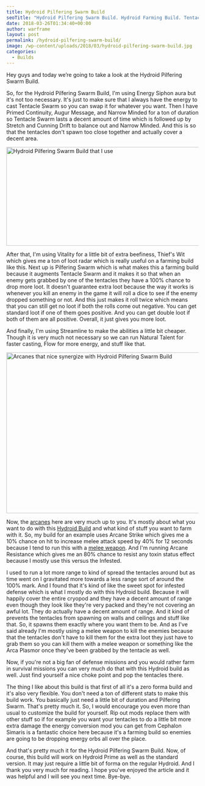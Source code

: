 ```yaml
---
title: Hydroid Pilfering Swarm Build
seoTitle: "Hydroid Pilfering Swarm Build. Hydroid Farming Build. Tentacle build"
date: 2018-03-26T01:34:40+00:00
author: warframe
layout: post
permalink: /hydroid-pilfering-swarm-build/
image: /wp-content/uploads/2018/03/hydroid-pilfering-swarm-build.jpg
categories:
  - Builds
---
```

<span>Hey guys and today we’re going to take a look at the Hydroid Pilfering Swarm Build.</span><!--more-->

So, for the Hydroid Pilfering Swarm Build, I'm using Energy Siphon aura but it's not too necessary. It's just to make sure that I always have the energy to cast Tentacle Swarm so you can swap it for whatever you want. Then I have Primed Continuity, Augur Message, and Narrow Minded for a ton of duration so Tentacle Swarm lasts a decent amount of time which is followed up by Stretch and Cunning Drift to balance out and Narrow Minded. And this is so that the tentacles don't spawn too close together and actually cover a decent area.

<img src="https://warframeblog.com/wp-content/uploads/2018/03/hydroid-pilfering-swarm-build-1024x353.png" title="Warframe Hydroid Pilfering Swarm Build" alt="Hydroid Pilfering Swarm Build that I use" width="750" height="259" class="alignnone size-large wp-image-1176" srcset="https://warframeblog.com/wp-content/uploads/2018/03/hydroid-pilfering-swarm-build-1024x353.png 1024w, https://warframeblog.com/wp-content/uploads/2018/03/hydroid-pilfering-swarm-build-300x103.png 300w, https://warframeblog.com/wp-content/uploads/2018/03/hydroid-pilfering-swarm-build-768x265.png 768w, https://warframeblog.com/wp-content/uploads/2018/03/hydroid-pilfering-swarm-build.png 1591w" sizes="(max-width: 750px) 100vw, 750px" />

After that, I'm using Vitality for a little bit of extra beefiness, Thief's Wit which gives me a ton of loot radar which is really useful on a farming build like this. Next up is Pilfering Swarm which is what makes this a farming build because it augments Tentacle Swarm and it makes it so that when an enemy gets grabbed by one of the tentacles they have a 100% chance to drop more loot. It doesn't guarantee extra loot because the way it works is whenever you kill an enemy in the game it will roll a dice to see if the enemy dropped something or not. And this just makes it roll twice which means that you can still get no loot if both the rolls come out negative. You can get standard loot if one of them goes positive. And you can get double loot if both of them are all positive. Overall, it just gives you more loot.

And finally, I'm using Streamline to make the abilities a little bit cheaper. Though it is very much not necessary so we can run Natural Talent for faster casting, Flow for more energy, and stuff like that.

<img src="https://warframeblog.com/wp-content/uploads/2018/03/hydroid-pilfering-build-arcanes-1024x576.png" title="Hydroid Pilfering Swarm Build Arcanes" alt="Arcanes that nice synergize with Hydroid Pilfering Swarm Build" width="750" height="422" class="alignnone size-large wp-image-1178" srcset="https://warframeblog.com/wp-content/uploads/2018/03/hydroid-pilfering-build-arcanes-1024x576.png 1024w, https://warframeblog.com/wp-content/uploads/2018/03/hydroid-pilfering-build-arcanes-300x169.png 300w, https://warframeblog.com/wp-content/uploads/2018/03/hydroid-pilfering-build-arcanes-768x432.png 768w" sizes="(max-width: 750px) 100vw, 750px" />

Now, the [arcanes](https://warframeblog.com/arcane-rework/) here are very much up to you. It's mostly about what you want to do with this [Hydroid Build](https://warframeblog.com/hydroid-puddle-build/) and what kind of stuff you want to farm with it. So, my build for an example uses Arcane Strike which gives me a 10% chance on hit to increase melee attack speed by 40% for 12 seconds because I tend to run this with a [melee weapon](https://warframeblog.com/melee-weapons/). And I'm running Arcane Resistance which gives me an 80% chance to resist any toxin status effect because I mostly use this versus the Infested.

I used to run a lot more range to kind of spread the tentacles around but as time went on I gravitated more towards a less range sort of around the 100% mark. And I found that it's kind of like the sweet spot for infested defense which is what I mostly do with this Hydroid build. Because it will happily cover the entire cryopod and they have a decent amount of range even though they look like they're very packed and they're not covering an awful lot. They do actually have a decent amount of range. And it kind of prevents the tentacles from spawning on walls and ceilings and stuff like that. So, it spawns them exactly where you want them to be. And as I've said already I'm mostly using a melee weapon to kill the enemies because that the tentacles don't have to kill them for the extra loot they just have to grab them so you can kill them with a melee weapon or something like the Arca Plasmor once they've been grabbed by the tentacle as well.

Now, if you're not a big fan of defense missions and you would rather farm in survival missions you can very much do that with this Hydroid build as well. Just find yourself a nice choke point and pop the tentacles there.

The thing I like about this build is that first of all it's a zero forma build and it's also very flexible. You don't need a ton of different stats to make this build work. You basically just need a little bit of duration and Pilfering Swarm. That's pretty much it. So, I would encourage you even more than usual to customize the build for yourself. Rip out mods replace them with other stuff so if for example you want your tentacles to do a little bit more extra damage the energy conversion mod you can get from Cephalon Simaris is a fantastic choice here because it's a farming build so enemies are going to be dropping energy orbs all over the place.

And that's pretty much it for the Hydroid Pilfering Swarm Build. Now, of course, this build will work on Hydroid Prime as well as the standard version. It may just require a little bit of forma on the regular Hydroid. And I thank you very much for reading. I hope you've enjoyed the article and it was helpful and I will see you next time. Bye-bye.